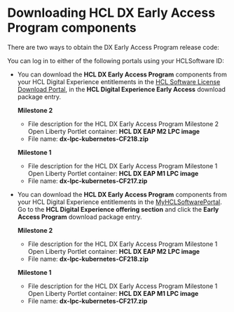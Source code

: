 #  Downloading HCL DX Early Access Program components

There are two ways to obtain the DX Early Access Program release code:

You can log in to either of the following portals using your HCLSoftware ID:

- You can download the **HCL DX Early Access Program** components from your HCL Digital Experience entitlements in the [HCL Software License Download Portal](https://hclsoftware.flexnetoperations.com/flexnet/operationsportal/logon.do), in the **HCL Digital Experience Early Access** download package entry.

    **Milestone 2**

    - File description for the HCL DX Early Access Program Milestone 2 Open Liberty Portlet container: **HCL DX EAP M2 LPC image**
    - File name: **dx-lpc-kubernetes-CF218.zip**

    **Milestone 1**

    - File description for the HCL DX Early Access Program Milestone 1 Open Liberty Portlet container: **HCL DX EAP M1 LPC image**
    - File name: **dx-lpc-kubernetes-CF217.zip**

- You can download the **HCL DX Early Access Program** components from your HCL Digital Experience entitlements in the [MyHCLSoftwarePortal](https://my.hcltechsw.com). Go to the **HCL Digital Experience offering section** and click the **Early Access Program** download package entry.

    **Milestone 2**

    - File description for the HCL DX Early Access Program Milestone 1 Open Liberty Portlet container: **HCL DX EAP M2 LPC image**
    - File name: **dx-lpc-kubernetes-CF218.zip**

    **Milestone 1**

    - File description for the HCL DX Early Access Program Milestone 1 Open Liberty Portlet container: **HCL DX EAP M1 LPC image**
    - File name: **dx-lpc-kubernetes-CF217.zip**

